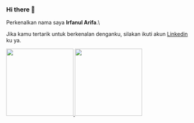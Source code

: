 ### Hi there 👋

<!--
**IrfanulArifa/IrfanulArifa** is a ✨ _special_ ✨ repository because its `README.md` (this file) appears on your GitHub profile.

Here are some ideas to get you started:

- 🔭 I’m currently working on ...
- 🌱 I’m currently learning ...
- 👯 I’m looking to collaborate on ...
- 🤔 I’m looking for help with ...
- 💬 Ask me about ...
- 📫 How to reach me: ...
- 😄 Pronouns: ...
- ⚡ Fun fact: ...
-->


Perkenalkan nama saya **Irfanul Arifa**.\

Jika kamu tertarik untuk berkenalan denganku, silakan ikuti akun [Linkedin](https://www.linkedin.com/in/irfanul-arifa-43b7a51a5/) ku ya.

<p align="left">
<a href="https://github.com/IrfanulArifa">
  <img height="180em" src="https://github-readme-stats-eight-theta.vercel.app/api?username=IrfanulArifa&show_icons=true&theme=algolia&include_all_commits=true&count_private=true"/>
  <img height="180em" src="https://github-readme-stats-eight-theta.vercel.app/api/top-langs/?username=IrfanulArifa&layout=compact&langs_count=8&theme=algolia"/>
</a>
</p>
